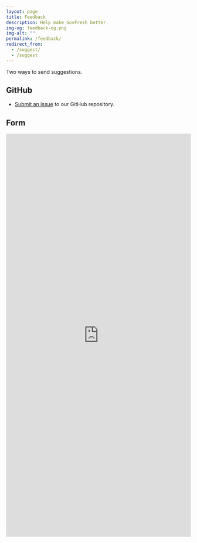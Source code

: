 ```yaml
---
layout: page
title: Feedback
description: Help make GovFresh better.
img-og: feedback-og.png
img-alt: ""
permalink: /feedback/
redirect_from:
  - /suggest/
  - /suggest
---
```


Two ways to send suggestions.

## GitHub

* [Submit an issue](https://github.com/govfresh/govfresh.github.io/issues/new/choose) to our GitHub repository. 

## Form

<iframe src="https://docs.google.com/forms/d/e/1FAIpQLScA87ag0CuNsJiYRiP_RkYCnVYHPGpzYXda0bgEjKFF6S3Klg/viewform?embedded=true" width="100%" height="1100" frameborder="0" marginheight="0" marginwidth="0">Loading…</iframe>